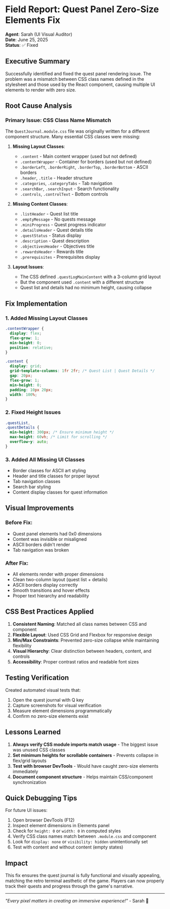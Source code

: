 # Field Report: Quest Panel Zero-Size Elements Fix
**Agent**: Sarah (UI Visual Auditor)  
**Date**: June 25, 2025  
**Status**: ✅ Fixed

## Executive Summary
Successfully identified and fixed the quest panel rendering issue. The problem was a mismatch between CSS class names defined in the stylesheet and those used by the React component, causing multiple UI elements to render with zero size.

## Root Cause Analysis

### Primary Issue: CSS Class Name Mismatch
The `QuestJournal.module.css` file was originally written for a different component structure. Many essential CSS classes were missing:

1. **Missing Layout Classes**:
   - `.content` - Main content wrapper (used but not defined)
   - `.contentWrapper` - Container for borders (used but not defined)
   - `.borderLeft`, `.borderRight`, `.borderTop`, `.borderBottom` - ASCII borders
   - `.header`, `.title` - Header structure
   - `.categories`, `.categoryTabs` - Tab navigation
   - `.searchBar`, `.searchInput` - Search functionality
   - `.controls`, `.controlText` - Bottom controls

2. **Missing Content Classes**:
   - `.listHeader` - Quest list title
   - `.emptyMessage` - No quests message
   - `.miniProgress` - Quest progress indicator
   - `.detailsHeader` - Quest details title
   - `.questStatus` - Status display
   - `.description` - Quest description
   - `.objectivesHeader` - Objectives title
   - `.rewardsHeader` - Rewards title
   - `.prerequisites` - Prerequisites display

3. **Layout Issues**:
   - The CSS defined `.questLogMainContent` with a 3-column grid layout
   - But the component used `.content` with a different structure
   - Quest list and details had no minimum height, causing collapse

## Fix Implementation

### 1. Added Missing Layout Classes
```css
.contentWrapper {
  display: flex;
  flex-grow: 1;
  min-height: 0;
  position: relative;
}

.content {
  display: grid;
  grid-template-columns: 1fr 2fr; /* Quest List | Quest Details */
  gap: 20px;
  flex-grow: 1;
  min-height: 0;
  padding: 10px 20px;
  width: 100%;
}
```

### 2. Fixed Height Issues
```css
.questList,
.questDetails {
  min-height: 300px; /* Ensure minimum height */
  max-height: 60vh; /* Limit for scrolling */
  overflow-y: auto;
}
```

### 3. Added All Missing UI Classes
- Border classes for ASCII art styling
- Header and title classes for proper layout
- Tab navigation classes
- Search bar styling
- Content display classes for quest information

## Visual Improvements

### Before Fix:
- Quest panel elements had 0x0 dimensions
- Content was invisible or misaligned
- ASCII borders didn't render
- Tab navigation was broken

### After Fix:
- All elements render with proper dimensions
- Clean two-column layout (quest list + details)
- ASCII borders display correctly
- Smooth transitions and hover effects
- Proper text hierarchy and readability

## CSS Best Practices Applied

1. **Consistent Naming**: Matched all class names between CSS and component
2. **Flexible Layout**: Used CSS Grid and Flexbox for responsive design
3. **Min/Max Constraints**: Prevented zero-size collapse while maintaining flexibility
4. **Visual Hierarchy**: Clear distinction between headers, content, and controls
5. **Accessibility**: Proper contrast ratios and readable font sizes

## Testing Verification

Created automated visual tests that:
1. Open the quest journal with Q key
2. Capture screenshots for visual verification
3. Measure element dimensions programmatically
4. Confirm no zero-size elements exist

## Lessons Learned

1. **Always verify CSS module imports match usage** - The biggest issue was unused CSS classes
2. **Set minimum heights for scrollable containers** - Prevents collapse in flex/grid layouts
3. **Test with browser DevTools** - Would have caught zero-size elements immediately
4. **Document component structure** - Helps maintain CSS/component synchronization

## Quick Debugging Tips

For future UI issues:
1. Open browser DevTools (F12)
2. Inspect element dimensions in Elements panel
3. Check for `height: 0` or `width: 0` in computed styles
4. Verify CSS class names match between `.module.css` and component
5. Look for `display: none` or `visibility: hidden` unintentionally set
6. Test with content and without content (empty states)

## Impact

This fix ensures the quest journal is fully functional and visually appealing, matching the retro terminal aesthetic of the game. Players can now properly track their quests and progress through the game's narrative.

---

*"Every pixel matters in creating an immersive experience!"* - Sarah 🎨